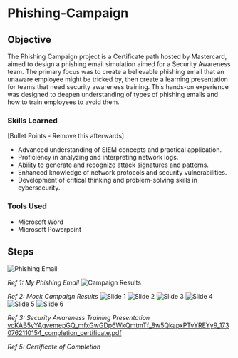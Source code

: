 # Phishing-Campaign

## Objective

The Phishing Campaign project is a Certificate path hosted by Mastercard, aimed to design a phishing email simulation aimed for a Security Awareness team. The primary focus was to create a believable phishing email that an unaware employee might be tricked by, then create a learning presentation for teams that need security awareness training. This hands-on experience was designed to deepen understanding of types of phishing emails and how to train employees to avoid them.

### Skills Learned
[Bullet Points - Remove this afterwards]

- Advanced understanding of SIEM concepts and practical application.
- Proficiency in analyzing and interpreting network logs.
- Ability to generate and recognize attack signatures and patterns.
- Enhanced knowledge of network protocols and security vulnerabilities.
- Development of critical thinking and problem-solving skills in cybersecurity.

### Tools Used

- Microsoft Word
- Microsoft Powerpoint

## Steps
![Phishing Email](https://github.com/user-attachments/assets/189ecd5e-c392-44c1-bed4-de30cc9f02a4)

*Ref 1: My Phishing Email*
![Campaign Results](https://github.com/user-attachments/assets/d36dbf0c-3fbe-41cc-bec7-42d5b1dabe47)

*Ref 2: Mock Campaign Results*
![Slide 1](https://github.com/user-attachments/assets/cd08abce-de47-4c77-9960-431fbd1c9ccb)
![Slide 2](https://github.com/user-attachments/assets/73368f0a-6ab7-4b22-9ce5-d8b3dd46231e)
![Slide 3](https://github.com/user-attachments/assets/eb90142f-217e-4ea1-a069-2a0ae2d56012)
![Slide 4](https://github.com/user-attachments/assets/ff36ec0f-4eb5-420c-8ba7-6f5c96460a50)
![Slide 5](https://github.com/user-attachments/assets/cb97b238-77f7-4cfd-b42a-80b0ada01d4e)
![Slide 6](https://github.com/user-attachments/assets/9c89b98a-6b3b-4189-a1e8-6d33448c16d4)

*Ref 3: Security Awareness Training Presentation*
[vcKAB5yYAgvemepGQ_mfxGwGDp6WkQmtmTf_8w5QkapxPTvYREYy9_1730762110154_completion_certificate.pdf](https://github.com/user-attachments/files/17626542/vcKAB5yYAgvemepGQ_mfxGwGDp6WkQmtmTf_8w5QkapxPTvYREYy9_1730762110154_completion_certificate.pdf)

*Ref 5: Certificate of Completion*
